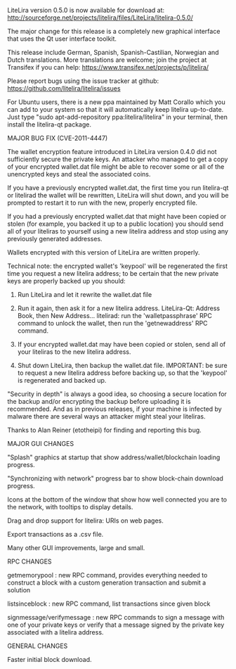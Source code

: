 LiteLira version 0.5.0 is now available for download at:
http://sourceforge.net/projects/litelira/files/LiteLira/litelira-0.5.0/

The major change for this release is a completely new graphical interface that uses the Qt user interface toolkit.

This release include German, Spanish, Spanish-Castilian, Norwegian and Dutch translations. More translations are welcome; join the project at Transifex if you can help:
https://www.transifex.net/projects/p/litelira/

Please report bugs using the issue tracker at github:
https://github.com/litelira/litelira/issues

For Ubuntu users, there is a new ppa maintained by Matt Corallo which you can add to your system so that it will automatically keep litelira up-to-date.  Just type "sudo apt-add-repository ppa:litelira/litelira" in your terminal, then install the litelira-qt package.

MAJOR BUG FIX  (CVE-2011-4447)

The wallet encryption feature introduced in LiteLira version 0.4.0 did not sufficiently secure the private keys. An attacker who
managed to get a copy of your encrypted wallet.dat file might be able to recover some or all of the unencrypted keys and steal the
associated coins.

If you have a previously encrypted wallet.dat, the first time you run litelira-qt or litelirad the wallet will be rewritten, LiteLira will
shut down, and you will be prompted to restart it to run with the new, properly encrypted file.

If you had a previously encrypted wallet.dat that might have been copied or stolen (for example, you backed it up to a public
location) you should send all of your liteliras to yourself using a new litelira address and stop using any previously generated addresses.

Wallets encrypted with this version of LiteLira are written properly.

Technical note: the encrypted wallet's 'keypool' will be regenerated the first time you request a new litelira address; to be certain that the
new private keys are properly backed up you should:

1. Run LiteLira and let it rewrite the wallet.dat file

2. Run it again, then ask it for a new litelira address.
LiteLira-Qt: Address Book, then New Address...
litelirad: run the 'walletpassphrase' RPC command to unlock the wallet,  then run the 'getnewaddress' RPC command.

3. If your encrypted wallet.dat may have been copied or stolen, send  all of your liteliras to the new litelira address.

4. Shut down LiteLira, then backup the wallet.dat file.
IMPORTANT: be sure to request a new litelira address before backing up, so that the 'keypool' is regenerated and backed up.

"Security in depth" is always a good idea, so choosing a secure location for the backup and/or encrypting the backup before uploading it is recommended. And as in previous releases, if your machine is infected by malware there are several ways an attacker might steal your liteliras.

Thanks to Alan Reiner (etotheipi) for finding and reporting this bug.

MAJOR GUI CHANGES

"Splash" graphics at startup that show address/wallet/blockchain loading progress.

"Synchronizing with network" progress bar to show block-chain download progress.

Icons at the bottom of the window that show how well connected you are to the network, with tooltips to display details.

Drag and drop support for litelira: URIs on web pages.

Export transactions as a .csv file.

Many other GUI improvements, large and small.

RPC CHANGES

getmemorypool : new RPC command, provides everything needed to construct a block with a custom generation transaction and submit a solution

listsinceblock : new RPC command, list transactions since given block

signmessage/verifymessage : new RPC commands to sign a message with one of your private keys or verify that a message signed by the private key associated with a litelira address.

GENERAL CHANGES

Faster initial block download.

